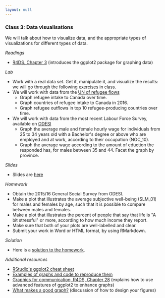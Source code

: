 ```yaml
---
layout: null
---
```

### Class 3: Data visualisations
We will talk about how to visualize data, and the appropriate types of visualizations for different types of data.

*Readings*
- [R4DS, Chapter 3](https://r4ds.had.co.nz/data-visualisation.html) (introduces the ggplot2 package for graphing data)

*Lab*
- Work with a real data set. Get it, manipulate it, and visualize the results: we will go through the following [exercises](http://htmlpreview.github.io/?https://github.com/nicrivers/uo_api_6319/blob/master/R_session_3.html) in class.
- We will work with data from the [UN of refugee flows](http://data.un.org/Data.aspx?q=refugees&d=UNHCR&f=indID%3aType-Ref)
    * Graph refugee intake to Canada over time.
    * Graph countries of refugee intake to Canada in 2016.
    * Graph refugee outflows in top 10 refugee-producing countries over time.
- We will work with data from the most recent Labour Force Survey, available on [ODESI](https://search1.odesi.ca/#/)
    * Graph the average male and female hourly wage for individuals from 25 to 34 years old with a Bachelor's degree or above who are employed and at work, according to their occupation (NOC_10).
    * Graph the average wage according to the amount of eduction the responded has, for males between 35 and 44.  Facet the graph by province.

*Slides*
- Slides are [here](https://github.com/nicrivers/uo_api_6319/raw/master/class3.pdf)

*Homework*
- Obtain the 2015/16 General Social Survey from ODESI.
- Make a plot that illustrates the average subjective well-being (SLM_01) for males and females by age, such that it is possible to compare between males and females.
- Make a plot that illustrates the percent of people that say that life is "A bit stressful" or more, according to how much income they report.
- Make sure that both of your plots are well-labelled and clear.
- Submit your work in Word or HTML format, by using RMarkdown.

*Solution*
- Here is a [solution to the homework](http://htmlpreview.github.io/?github.com/nicrivers/uo_api_6319/blob/master/homework_complete_week3.html).

*Additional resources*
- [RStudio's ggplot2 cheat sheet](https://www.rstudio.com/wp-content/uploads/2015/03/ggplot2-cheatsheet.pdf)
- [Examples of graphs and code to reproduce them](https://www.r-graph-gallery.com/)
- [Graphics for communication, R4DS, Chapter 28](https://r4ds.had.co.nz/graphics-for-communication.html) (explains how to use advanced features of ggplot2 to enhance graphs)
- [What makes a good graph?](http://socviz.co/lookatdata.html#lookatdata) (discussion of how to design your figures)
